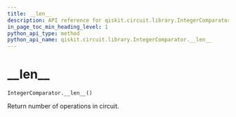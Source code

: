 ```yaml
---
title: __len__
description: API reference for qiskit.circuit.library.IntegerComparator.__len__
in_page_toc_min_heading_level: 1
python_api_type: method
python_api_name: qiskit.circuit.library.IntegerComparator.__len__
---
```


# \_\_len\_\_

<span id="qiskit.circuit.library.IntegerComparator.__len__" />

`IntegerComparator.__len__()`

Return number of operations in circuit.

